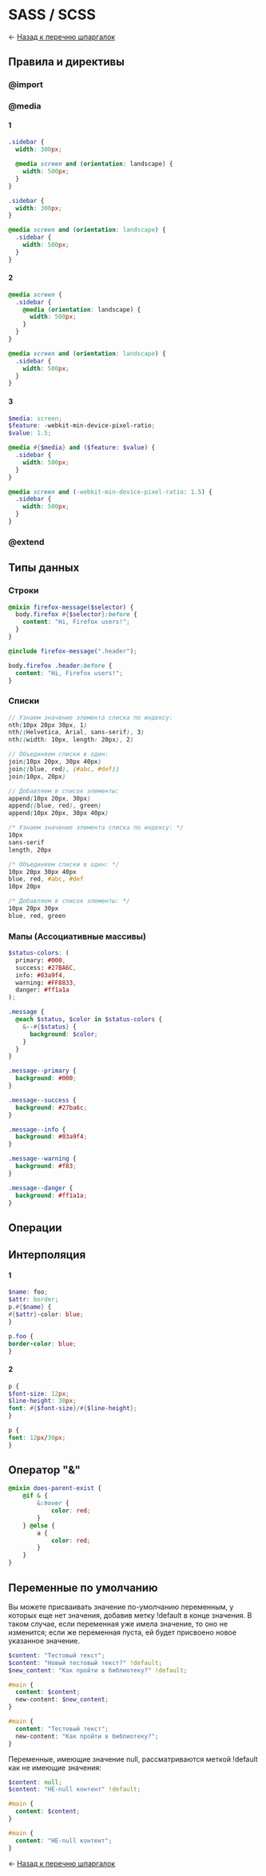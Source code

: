 # SASS / SCSS

← [Назад к перечню шпаргалок][back]

## Правила и директивы

### @import

### @media

#### 1

```scss
.sidebar {
  width: 300px;

  @media screen and (orientation: landscape) {
    width: 500px;
  }
}
```

```css
.sidebar {
  width: 300px; 
}

@media screen and (orientation: landscape) {
  .sidebar {
    width: 500px; 
  } 
}
```

#### 2

```scss
@media screen {
  .sidebar {
    @media (orientation: landscape) {
      width: 500px;
    }
  }
}
```

```css
@media screen and (orientation: landscape) {
  .sidebar {
    width: 500px; 
  } 
}
```

#### 3

```scss
$media: screen;
$feature: -webkit-min-device-pixel-ratio;
$value: 1.5;

@media #{$media} and ($feature: $value) {
  .sidebar {
    width: 500px;
  }
}
```

```css
@media screen and (-webkit-min-device-pixel-ratio: 1.5) {
  .sidebar {
    width: 500px; 
  } 
}
```

### @extend

## Типы данных

### Строки

```scss
@mixin firefox-message($selector) {
  body.firefox #{$selector}:before {
    content: "Hi, Firefox users!";
  }
}

@include firefox-message(".header");
```

```css
body.firefox .header:before {
  content: "Hi, Firefox users!";
}
```

### Списки

```scss
// Узнаем значение элемента списка по индексу:
nth(10px 20px 30px, 1)
nth((Helvetica, Arial, sans-serif), 3)
nth((width: 10px, length: 20px), 2)

// Объединяем списки в один:
join(10px 20px, 30px 40px)
join((blue, red), (#abc, #def))
join(10px, 20px)

// Добавляем в список элементы:
append(10px 20px, 30px)
append((blue, red), green)
append(10px 20px, 30px 40px)
```

```css
/* Узнаем значение элемента списка по индексу: */
10px
sans-serif
length, 20px

/* Объединяем списки в один: */
10px 20px 30px 40px
blue, red, #abc, #def
10px 20px

/* Добавляем в список элементы: */
10px 20px 30px
blue, red, green
```

### Мапы (Ассоциативные массивы)

```scss
$status-colors: (
  primary: #000,
  success: #27BA6C,
  info: #03a9f4,
  warning: #FF8833,
  danger: #ff1a1a
);

.message {
  @each $status, $color in $status-colors {
    &--#{$status} {
      background: $color;
    }
  }
}
```

```css
.message--primary {
  background: #000;
}

.message--success {
  background: #27ba6c;
}

.message--info {
  background: #03a9f4;
}

.message--warning {
  background: #f83;
}

.message--danger {
  background: #ff1a1a;
}
```

## Операции

## Интерполяция

#### 1

```scss
$name: foo;
$attr: border;
p.#{$name} {
#{$attr}-color: blue;
}
```

```css
p.foo {
border-color: blue;
}
```

#### 2

```scss
p {
$font-size: 12px;
$line-height: 30px;
font: #{$font-size}/#{$line-height};
}
```

```css
p {
font: 12px/30px;
}
```

## Оператор "&"

```scss
@mixin does-parent-exist {
    @if & {
        &:hover {
            color: red;
        }
    } @else {
        a {
            color: red;
        }
    }
}
```

## Переменные по умолчанию

Вы можете присваивать значение по-умолчанию переменным, у которых еще нет значения, добавив метку !default в конце
значения.
В таком случае, если переменная уже имела значение, то оно не изменится; если же переменная пуста, ей будет присвоено
новое указанное значение.

```scss
$content: "Тестовый текст";
$content: "Новый тестовый текст?" !default;
$new_content: "Как пройти в библиотеку?" !default;

#main {
  content: $content;
  new-content: $new_content;
}
```

```css
#main {
  content: "Тестовый текст";
  new-content: "Как пройти в библиотеку?"; 
}
```

Переменные, имеющие значение null, рассматриваются меткой !default как не имеющие значения:

```scss
$content: null;
$content: "НЕ-null контент" !default;

#main {
  content: $content;
}
```

```css
#main {
  content: "НЕ-null контент"; 
}
```

← [Назад к перечню шпаргалок][back]

[back]: <../.> "Назад к перечню шпаргалок"